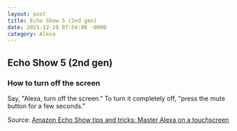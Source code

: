 ```yaml
---
layout: post
title: Echo Show 5 (2nd gen)
date: 2021-12-19 07:54:00 -0000
category: Alexa
---
```


## Echo Show 5 (2nd gen)

### How to turn off the screen

Say, "Alexa, turn off the screen."
To turn it completely off, "press the mute button for a few seconds."

Source: [Amazon Echo Show tips and tricks: Master Alexa on a touchscreen](https://www.pocket-lint.com/speakers/news/amazon/142030-amazon-echo-show-tips-and-tricks-master-alexa-from-a-touchscreen#:~:text=Just%20say%2C%20%22Alexa%2C%20turn,button%20for%20a%20few%20seconds.)
